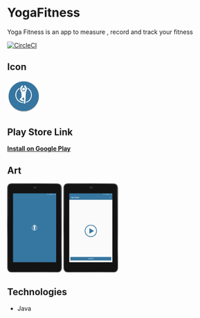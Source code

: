 # YogaFitness

Yoga Fitness is an app to measure , record and track your fitness

[![CircleCI](https://circleci.com/gh/anelemhlanga/YogaFitness/tree/master.svg?style=shield)](https://circleci.com/gh/anelemhlanga/YogaFitness/tree/master)

## Icon
<img src="art/icon.png" width="15%" />

## Play Store Link
**[Install on Google Play](https://play.google.com/store/apps/details?id=com.anelemhlanga.yogafitness)**

## Art
<img src="art/0.png" width="25%" />
<img src="art/1.png" width="25%" />


## Technologies
* Java 
